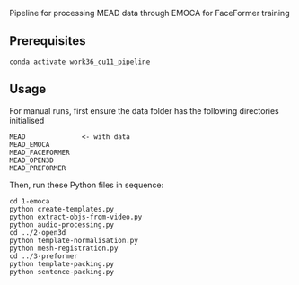 Pipeline for processing MEAD data through EMOCA for FaceFormer training

## Prerequisites

```
conda activate work36_cu11_pipeline
```

## Usage

For manual runs, first ensure the data folder has the following directories initialised

```
MEAD              <- with data
MEAD_EMOCA
MEAD_FACEFORMER
MEAD_OPEN3D
MEAD_PREFORMER
```

Then, run these Python files in sequence:

```
cd 1-emoca
python create-templates.py
python extract-objs-from-video.py
python audio-processing.py
cd ../2-open3d
python template-normalisation.py
python mesh-registration.py
cd ../3-preformer
python template-packing.py
python sentence-packing.py
```
